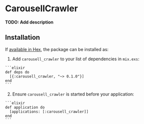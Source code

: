 # CarousellCrawler

**TODO: Add description**

## Installation

If [available in Hex](https://hex.pm/docs/publish), the package can be installed as:

  1. Add `carousell_crawler` to your list of dependencies in `mix.exs`:

    ```elixir
    def deps do
      [{:carousell_crawler, "~> 0.1.0"}]
    end
    ```

  2. Ensure `carousell_crawler` is started before your application:

    ```elixir
    def application do
      [applications: [:carousell_crawler]]
    end
    ```

